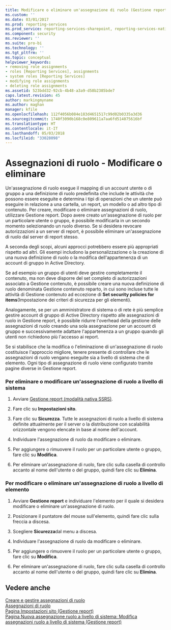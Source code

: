 ```yaml
---
title: Modificare o eliminare un'assegnazione di ruolo (Gestione report) | Microsoft Docs
ms.custom: ''
ms.date: 03/01/2017
ms.prod: reporting-services
ms.prod_service: reporting-services-sharepoint, reporting-services-native
ms.component: security
ms.reviewer: ''
ms.suite: pro-bi
ms.technology: ''
ms.tgt_pltfrm: ''
ms.topic: conceptual
helpviewer_keywords:
- removing role assignments
- roles [Reporting Services], assignments
- system roles [Reporting Services]
- modifying role assignments
- deleting role assignments
ms.assetid: 523bdd32-92cb-4b48-a3a9-d58b2385bde7
caps.latest.revision: 45
author: markingmyname
ms.author: maghan
manager: kfile
ms.openlocfilehash: 112f4056b084e183d4651517c99d02b0335a3d36
ms.sourcegitcommit: 1740f3090b168c0e809611a7aa6fd514075616bf
ms.translationtype: HT
ms.contentlocale: it-IT
ms.lasthandoff: 05/03/2018
ms.locfileid: "33028098"
---
```

# <a name="role-assignments---modify-or-delete"></a>Assegnazioni di ruolo - Modificare o eliminare
  Un'assegnazione di ruolo esegue il mapping di un account utente o di gruppo a una definizione di ruolo predefinita che include le attività che possono essere eseguite e determina i tipi di operazioni che un utente può eseguire in relazione a una cartella, un report, un modello o ad altro tipo di contenuto. Per creare, modificare o eliminare assegnazioni di ruolo, utilizzare Gestione report. Dopo avere creato un'assegnazione di ruolo per un particolare utente o gruppo, è possibile modificarla in un secondo momento selezionando un ruolo diverso. Se si desidera revocare autorizzazioni a un server di report, è possibile eliminare un'assegnazione di ruolo dal server di report stesso.  
  
 A seconda degli scopi, alcuni approcci potrebbero essere più appropriati rispetto ad altri. Gli esempi includono la personalizzazione o la creazione di una nuova definizione di ruolo o la modifica dell'appartenenza di un account di gruppo in Active Directory.  
  
 Se ad esempio un gruppo di utenti deve gestire completamente il contenuto, ma non deve disporre del set completo di autorizzazioni associato a Gestione contenuto, è possibile creare una nuova definizione di ruolo denominata Gestione contenuto reparto, in cui sono incluse tutte le attività di Gestione contenuto ad eccezione di **Set security policies for items**(Impostazione dei criteri di sicurezza per gli elementi).  
  
 Analogamente, se per un amministratore di sistema o di rete è più semplice gestire account di gruppo di Active Directory rispetto alle assegnazioni di ruolo in Gestione report, è possibile ridurre l'overhead della gestione delle assegnazioni di ruolo creando una sola assegnazione per un account di gruppo e successivamente adattare l'appartenenza a un gruppo quando gli utenti non richiedono più l'accesso ai report.  
  
 Se si stabilisce che la modifica o l'eliminazione di un'assegnazione di ruolo costituisce l'approccio migliore, tenere presente di controllare che le assegnazioni di ruolo vengano eseguite sia a livello di sistema che di elemento. Ogni tipo di assegnazione di ruolo viene configurato tramite pagine diverse in Gestione report.  
  
### <a name="to-modify-or-delete-a-system-role-assignment"></a>Per eliminare o modificare un'assegnazione di ruolo a livello di sistema  
  
1.  Avviare [Gestione report &#40;modalità nativa SSRS&#41;](http://msdn.microsoft.com/library/80949f9d-58f5-48e3-9342-9e9bf4e57896).  
  
2.  Fare clic su **Impostazioni sito**.  
  
3.  Fare clic su **Sicurezza**. Tutte le assegnazioni di ruolo a livello di sistema definite attualmente per il server o la distribuzione con scalabilità orizzontale vengono elencate in base al nome dell'account.  
  
4.  Individuare l'assegnazione di ruolo da modificare o eliminare.  
  
5.  Per aggiungere o rimuovere il ruolo per un particolare utente o gruppo, fare clic su **Modifica**.  
  
6.  Per eliminare un'assegnazione di ruolo, fare clic sulla casella di controllo accanto al nome dell'utente o del gruppo, quindi fare clic su **Elimina**.  
  
### <a name="to-modify-or-delete-an-item-role-assignment"></a>Per modificare o eliminare un'assegnazione di ruolo a livello di elemento  
  
1.  Avviare **Gestione report** e individuare l'elemento per il quale si desidera modificare o eliminare un'assegnazione di ruolo.  
  
2.  Posizionare il puntatore del mouse sull'elemento, quindi fare clic sulla freccia a discesa.  
  
3.  Scegliere **Sicurezza**dal menu a discesa.  
  
4.  Individuare l'assegnazione di ruolo da modificare o eliminare.  
  
5.  Per aggiungere o rimuovere il ruolo per un particolare utente o gruppo, fare clic su **Modifica**.  
  
6.  Per eliminare un'assegnazione di ruolo, fare clic sulla casella di controllo accanto al nome dell'utente o del gruppo, quindi fare clic su **Elimina**.  
  
## <a name="see-also"></a>Vedere anche  
 [Creare e gestire assegnazioni di ruolo](../../reporting-services/security/create-and-manage-role-assignments.md)   
 [Assegnazioni di ruolo](../../reporting-services/security/role-assignments.md)   
 [Pagina Impostazioni sito &#40;Gestione report&#41;](http://msdn.microsoft.com/library/4d67a01c-eae4-49ba-a6e8-8e983c0248f5)   
 [Pagina Nuova assegnazione ruolo a livello di sistema: Modifica assegnazioni ruolo a livello di sistema &#40;Gestione report&#41;](http://msdn.microsoft.com/library/62a22ab9-1eb4-4ce5-8dd7-06b5ed2d9a2a)  
  
  
